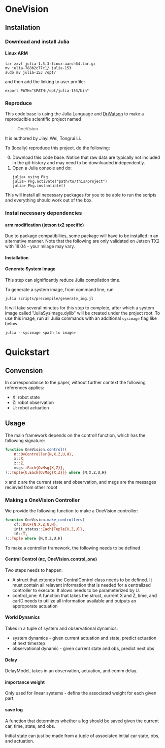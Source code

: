 # OneVision

## Installation

### Download and install Julia
#### Linux ARM
```wget https://julialang-s3.julialang.org/bin/linux/aarch64/1.5/julia-1.5.3-linux-aarch64.tar.gz
tar zxvf julia-1.5.3-linux-aarch64.tar.gz
mv julia-788b2c77c1/ julia-153
sudo mv julia-153 /opt/
```

and then add the linking to user profile:
```
export PATH="$PATH:/opt/julia-153/bin"
```
### Reproduce
This code base is using the Julia Language and [DrWatson](https://juliadynamics.github.io/DrWatson.jl/stable/)
to make a reproducible scientific project named
> OneVision

It is authored by Jiayi Wei, Tongrui Li.

To (locally) reproduce this project, do the following:

0. Download this code base. Notice that raw data are typically not included in the
   git-history and may need to be downloaded independently.
1. Open a Julia console and do:
   ```
   julia> using Pkg
   julia> Pkg.activate("path/to/this/project")
   julia> Pkg.instantiate()
   ```

This will install all necessary packages for you to be able to run the scripts and
everything should work out of the box.

### Instal necessary dependencies
#### arm modification (jetson tx2 specific)
Due to package compatibiliies, some package will have to be installed in an alternative manner. Note that the following are only validated on Jetson TX2 with 18.04 - your milage may vary. 


#### Installation

#### Generate System Image
This step can significantly reduce Julia compilation time.

To generate a system image, from command line, run
```
julia scripts/precompile/generate_img.jl
```
It will take several minutes for this step to complete, after which a system image called "JuliaSysimage.dylib" will be created under the project root. To use this image, run all Julia commands with an additional `sysimage` flag like below
```
julia --sysimage <path to image>
```

# Quickstart
## Convension
In correspondance to the paper, without further context the following references applies:
- X: robot state
- Z: robot observation
- U: robot actuation


## Usage
The main framework depends on the control! function, which has the following signature:
```julia
function OneVision.control!(
    π::OvController{N,X,Z,U,H},
    x::X,
    z::Z,
    msgs::Each{OvMsg{X,Z}},
)::Tuple{U,Each{OvMsg{X,Z}}} where {N,X,Z,U,H}
```

x and z are the current state and observation, and msgs are the messages recieved from other robot

### Making a OneVision Controller
We provide the following function to make a OneVision controller:
```julia
function OneVision.make_controllers(
    cf::OvCF{N,X,Z,U,H},
    init_status::Each{Tuple{X,Z,U}},
    t0::𝕋,
)::Tuple where {N,X,Z,U,H}
```

To make a controller framework, the following needs to be defined
#### Central Control (πc, OneVision.control_one)
Two steps needs to happen:
- A struct that extends the CentralControl class needs to be defined. It must contain all relavant information that is needed for a centralized controller to execute. It alows needs to be parameterized by U.
- control_one: A function that takes the struct, current X and Z, time, and carID needs to utilize all information available and outputs an approporate actuation


####  World Dynamics
Takes in a tuple of system and observational dynamics:
- system dynamics - given current actuation and state, predict actuation at next timestep
- observational dynamic - given current state and obs, predict next obs

#### Delay
DelayModel, takes in an observation, actuation, and comm delay.

#### importance weight
Only used for linear systems - defins the associated weight for each given part

#### save log
A function that determines whether a log should be saved given the current car, time, state, and obs. 

Initial state can just be made from a tuple of associated initial car state, obs, and actuation.






